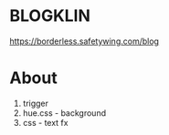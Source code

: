 # BLOGKLIN

https://borderless.safetywing.com/blog

# About

1. trigger
2. hue.css - background
3. css - text fx